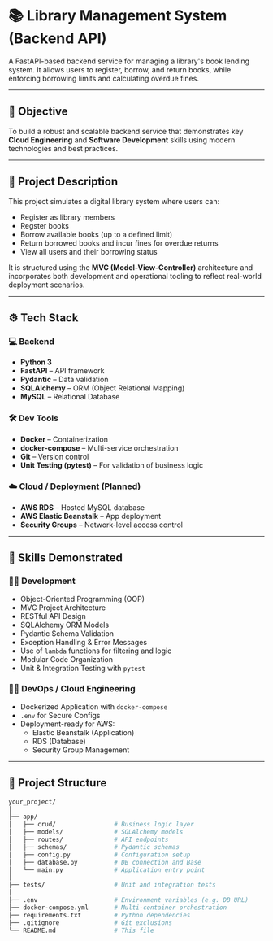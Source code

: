 # 📚 Library Management System (Backend API)

A FastAPI-based backend service for managing a library's book lending system. It allows users to register, borrow, and return books, while enforcing borrowing limits and calculating overdue fines.

---

## 🎯 Objective

To build a robust and scalable backend service that demonstrates key **Cloud Engineering** and **Software Development** skills using modern technologies and best practices.

---

## 📝 Project Description

This project simulates a digital library system where users can:

- Register as library members
- Regster books
- Borrow available books (up to a defined limit)
- Return borrowed books and incur fines for overdue returns
- View all users and their borrowing status

It is structured using the **MVC (Model-View-Controller)** architecture and incorporates both development and operational tooling to reflect real-world deployment scenarios.

---

## ⚙️ Tech Stack

### 💻 Backend
- **Python 3**
- **FastAPI** – API framework
- **Pydantic** – Data validation
- **SQLAlchemy** – ORM (Object Relational Mapping)
- **MySQL** – Relational Database

### 🛠 Dev Tools
- **Docker** – Containerization
- **docker-compose** – Multi-service orchestration
- **Git** – Version control
- **Unit Testing (pytest)** – For validation of business logic

### ☁️ Cloud / Deployment (Planned)
- **AWS RDS** – Hosted MySQL database
- **AWS Elastic Beanstalk** – App deployment
- **Security Groups** – Network-level access control

---

## 🧠 Skills Demonstrated

### 👨‍💻 Development
- Object-Oriented Programming (OOP)
- MVC Project Architecture
- RESTful API Design
- SQLAlchemy ORM Models
- Pydantic Schema Validation
- Exception Handling & Error Messages
- Use of `lambda` functions for filtering and logic
- Modular Code Organization
- Unit & Integration Testing with `pytest`

### 🧑‍💼 DevOps / Cloud Engineering
- Dockerized Application with `docker-compose`
- `.env` for Secure Configs
- Deployment-ready for AWS:
  - Elastic Beanstalk (Application)
  - RDS (Database)
  - Security Group Management

---

## 📁 Project Structure

```bash
your_project/
│
├── app/
│   ├── crud/                # Business logic layer
│   ├── models/              # SQLAlchemy models
│   ├── routes/              # API endpoints
│   ├── schemas/             # Pydantic schemas
│   ├── config.py            # Configuration setup
│   ├── database.py          # DB connection and Base
│   └── main.py              # Application entry point
│
├── tests/                   # Unit and integration tests
│
├── .env                     # Environment variables (e.g. DB URL)
├── docker-compose.yml       # Multi-container orchestration
├── requirements.txt         # Python dependencies
├── .gitignore               # Git exclusions
└── README.md                # This file

